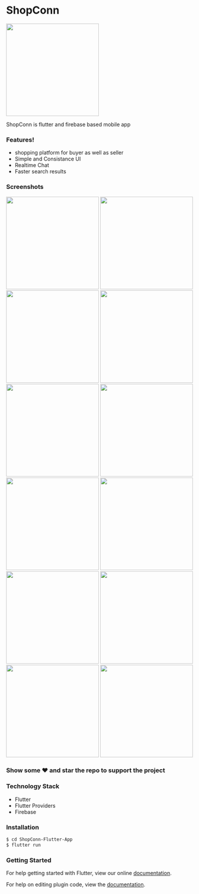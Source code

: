 # ShopConn
<p>
  <img src="./assets/images/shopconnLogo.png" width="250" title="">
</p>

ShopConn is flutter and firebase based mobile app

### Features!
  - shopping platform for buyer as well as seller
  - Simple and Consistance UI
  - Realtime Chat
  - Faster search results

### Screenshots
<p float="left">
  <img src="./screenshots/bs.png" width="250" title="">
  <img src="./screenshots/home.png" width="250" title="">
  <img src="./screenshots/addProduct.png" width="250" title="">
  <img src="./screenshots/search.png" width="250" title="">
  <img src="./screenshots/filter.png" width="250" title="">
  <img src="./screenshots/settings.png" width="250" title="">
  <img src="./screenshots/profile.png" width="250" title="">
  <img src="./screenshots/chat.png" width="250" title="">
  <img src="./screenshots/chat1.png" width="250" title="">
  <img src="./screenshots/request.png" width="250" title="">
  <img src="./screenshots/sold.png" width="250" title="">
  <img src="./screenshots/myProducts.png" width="250" title="">
</p>

### Show some :heart: and star the repo to support the project

### Technology Stack

- Flutter
- Flutter Providers
- Firebase


### Installation

```sh
$ cd ShopConn-Flutter-App
$ flutter run
```


### Getting Started

For help getting started with Flutter, view our online
[documentation](http://flutter.io/).

For help on editing plugin code, view the [documentation](https://flutter.io/platform-plugins/#edit-code).

